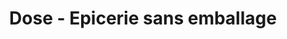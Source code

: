 ---
title: "Dose - Epicerie sans emballage"
url: /nort-sur-erdre/dose-epicerie-sans-emballage/
shop: commodité
---